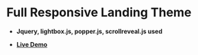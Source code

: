 # Full Responsive Landing Theme

* **Jquery, lightbox.js, popper.js, scrollreveal.js used**

* **[Live Demo](https://mehmetaydar01.github.io/Full-Responsive-Website/)**
